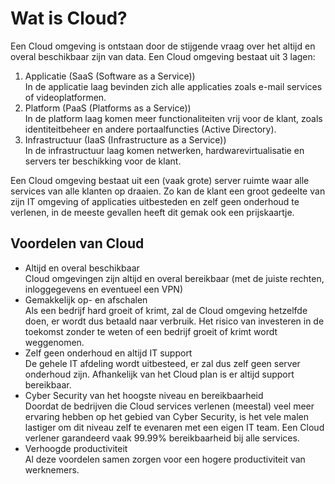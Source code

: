 # Wat is Cloud?
Een Cloud omgeving is ontstaan door de stijgende vraag over het altijd en overal beschikbaar zijn van data. Een Cloud omgeving bestaat uit 3 lagen:  
1. Applicatie (SaaS (Software as a Service))  
In de applicatie laag bevinden zich alle applicaties zoals e-mail services of videoplatformen.
3. Platform (PaaS (Platforms as a Service))  
In de platform laag komen meer functionaliteiten vrij voor de klant, zoals identiteitbeheer en andere portaalfuncties (Active Directory).
5. Infrastructuur (IaaS (Infrastructure as a Service))  
In de infrastructuur laag komen netwerken, hardwarevirtualisatie en servers ter beschikking voor de klant.

Een Cloud omgeving bestaat uit een (vaak grote) server ruimte waar alle services van alle klanten op draaien. Zo kan de klant een groot gedeelte van zijn IT omgeving of applicaties uitbesteden en zelf geen onderhoud te verlenen, in de meeste gevallen heeft dit gemak ook een prijskaartje.  
## Voordelen van Cloud
- Altijd en overal beschikbaar  
Cloud omgevingen zijn altijd en overal bereikbaar (met de juiste rechten, inloggegevens en eventueel een VPN)
- Gemakkelijk op- en afschalen  
Als een bedrijf hard groeit of krimt, zal de Cloud omgeving hetzelfde doen, er wordt dus betaald naar verbruik. Het risico van investeren in de toekomst zonder te weten of een bedrijf groeit of krimt wordt weggenomen.
- Zelf geen onderhoud en altijd IT support  
De gehele IT afdeling wordt uitbesteed, er zal dus zelf geen server onderhoud zijn. Afhankelijk van het Cloud plan is er altijd support bereikbaar.
- Cyber Security van het hoogste niveau en bereikbaarheid  
Doordat de bedrijven die Cloud services verlenen (meestal) veel meer ervaring hebben op het gebied van Cyber Security, is het vele malen lastiger om dit niveau zelf te evenaren met een eigen IT team. Een Cloud verlener garandeerd vaak 99.99% bereikbaarheid bij alle services.
- Verhoogde productiviteit  
Al deze voordelen samen zorgen voor een hogere productiviteit van werknemers. 
